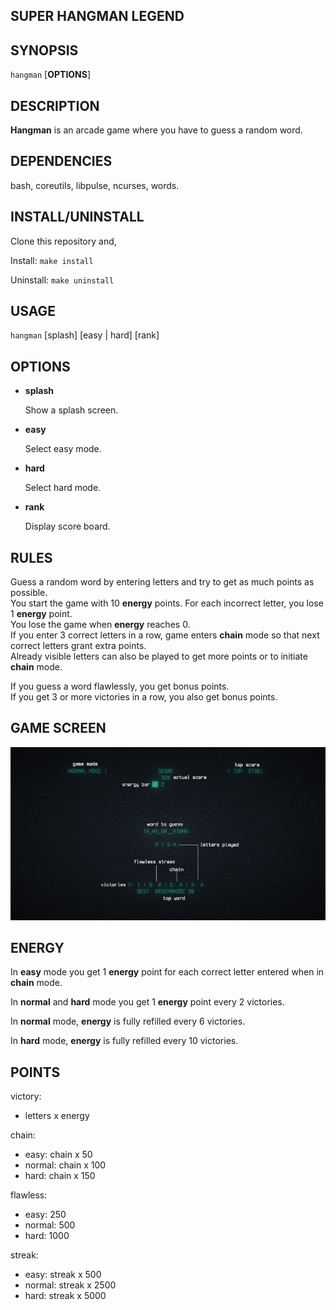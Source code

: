 ## SUPER HANGMAN LEGEND

## SYNOPSIS

`hangman` [**OPTIONS**]

## DESCRIPTION

**Hangman** is an arcade game where you have to guess a random word.

## DEPENDENCIES

bash, coreutils, libpulse, ncurses, words.

## INSTALL/UNINSTALL

Clone this repository and,

Install: `make install`

Uninstall: `make uninstall`

## USAGE

`hangman` [splash] [easy | hard] [rank]<br>

## OPTIONS

  * **splash**

    Show a splash screen.

  * **easy**
    
    Select easy mode.

  * **hard**

    Select hard mode.

  * **rank**

    Display score board.

## RULES

Guess a random word by entering letters and try to get as much points as possible.<br>
You start the game with 10 **energy** points. For each incorrect letter, you lose 1 **energy** point.<br>
You lose the game when **energy** reaches 0.<br>
If you enter 3 correct letters in a row, game enters **chain** mode so that next correct letters grant extra points.<br>
Already visible letters can also be played to get more points or to initiate **chain** mode.<br>

If you guess a word flawlessly, you get bonus points.<br>
If you get 3 or more victories in a row, you also get bonus points.

## GAME SCREEN

![screenshot](img/screenshot.png)

## ENERGY

In **easy** mode you get 1 **energy** point for each correct letter entered when in **chain** mode.

In **normal** and **hard** mode you get 1 **energy** point every 2 victories.

In **normal** mode, **energy** is fully refilled every 6 victories.

In **hard** mode, **energy** is fully refilled every 10 victories.

## POINTS

victory:

  - letters x energy

chain:

  - easy: chain x 50
  - normal: chain x 100
  - hard: chain x 150

flawless:

  - easy: 250
  - normal: 500
  - hard: 1000

streak:

  - easy: streak x 500
  - normal: streak x 2500
  - hard:  streak x 5000
